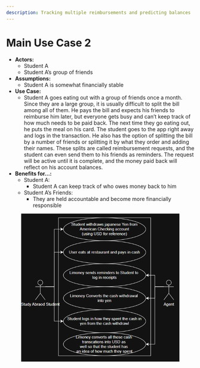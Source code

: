 ```yaml
---
description: Tracking multiple reimbursements and predicting balances
---
```


# Main Use Case 2

* **Actors:**&#x20;
  * Student A
  * Student A’s group of friends
* **Assumptions:**&#x20;
  * Student A is somewhat financially stable&#x20;
* **Use Case:**
  * &#x20;Student A goes eating out with a group of friends once a month. Since they are a large group, it is usually difficult to split the bill among all of them. He pays the bill and expects his friends to reimburse him later, but everyone gets busy and can’t keep track of how much needs to be paid back. The next time they go eating out, he puts the meal on his card. The student goes to the app right away and logs in the transaction. He also has the option of splitting the bill by a number of friends or splitting it by what they order and adding their names. These splits are called reimbursement requests, and the student can even send them to his friends as reminders. The request will be active until it is complete, and the money paid back will reflect on his account balances.&#x20;
* **Benefits for...:**
  * Student A:
    * Student A can keep track of who owes money back to him
  * Student A’s Friends:
    * They are held accountable and become more financially responsible

<figure><img src="../.gitbook/assets/image (6).png" alt=""><figcaption></figcaption></figure>
